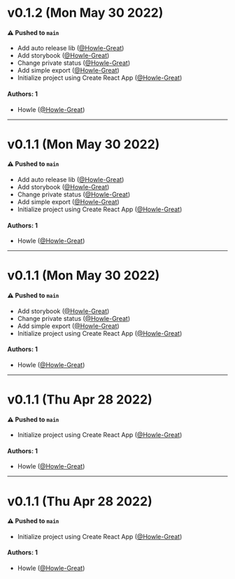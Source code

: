 # v0.1.2 (Mon May 30 2022)

#### ⚠️ Pushed to `main`

- Add auto release lib ([@Howle-Great](https://github.com/Howle-Great))
- Add storybook ([@Howle-Great](https://github.com/Howle-Great))
- Change private status ([@Howle-Great](https://github.com/Howle-Great))
- Add simple export ([@Howle-Great](https://github.com/Howle-Great))
- Initialize project using Create React App ([@Howle-Great](https://github.com/Howle-Great))

#### Authors: 1

- Howle ([@Howle-Great](https://github.com/Howle-Great))

---

# v0.1.1 (Mon May 30 2022)

#### ⚠️ Pushed to `main`

- Add auto release lib ([@Howle-Great](https://github.com/Howle-Great))
- Add storybook ([@Howle-Great](https://github.com/Howle-Great))
- Change private status ([@Howle-Great](https://github.com/Howle-Great))
- Add simple export ([@Howle-Great](https://github.com/Howle-Great))
- Initialize project using Create React App ([@Howle-Great](https://github.com/Howle-Great))

#### Authors: 1

- Howle ([@Howle-Great](https://github.com/Howle-Great))

---

# v0.1.1 (Mon May 30 2022)

#### ⚠️ Pushed to `main`

- Add storybook ([@Howle-Great](https://github.com/Howle-Great))
- Change private status ([@Howle-Great](https://github.com/Howle-Great))
- Add simple export ([@Howle-Great](https://github.com/Howle-Great))
- Initialize project using Create React App ([@Howle-Great](https://github.com/Howle-Great))

#### Authors: 1

- Howle ([@Howle-Great](https://github.com/Howle-Great))

---

# v0.1.1 (Thu Apr 28 2022)

#### ⚠️ Pushed to `main`

- Initialize project using Create React App ([@Howle-Great](https://github.com/Howle-Great))

#### Authors: 1

- Howle ([@Howle-Great](https://github.com/Howle-Great))

---

# v0.1.1 (Thu Apr 28 2022)

#### ⚠️ Pushed to `main`

- Initialize project using Create React App ([@Howle-Great](https://github.com/Howle-Great))

#### Authors: 1

- Howle ([@Howle-Great](https://github.com/Howle-Great))
